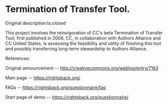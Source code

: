 # Termination of Transfer Tool.

Original description:Is:closed

This project involves the reinvigoration of CC's beta Termination of Transfer Tool, first published in 2006. CC, in collaboration with Authors Alliance and CC United States, is assessing the feasibility and utility of finishing this tool and possibly transferring long-term stewardship to Authors Alliance.

References:

Original announcement -- http://creativecommons.org/weblog/entry/7163

Main page -- https://rightsback.org/

FAQs -- https://rightsback.org/questionnaire/faq

Start page of demo -- https://rightsback.org/questionnaire/
